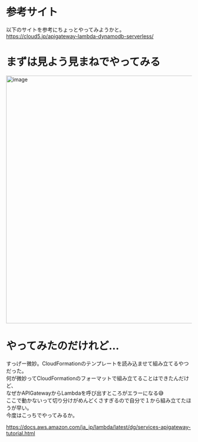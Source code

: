 # 参考サイト
以下のサイトを参考にちょっとやってみようかと。   
https://cloud5.jp/apigateway-lambda-dynamodb-serverless/

# まずは見よう見まねでやってみる
<img width="671" alt="image" src="https://user-images.githubusercontent.com/18514297/221326696-f2750ab1-1d2c-44dd-a58f-fddfdce574b7.png">

# やってみたのだけれど…
すっげー微妙。CloudFormationのテンプレートを読み込ませて組み立てるやつだった。   
何が微妙ってCloudFormationのフォーマットで組み立てることはできたんだけど、   
なぜかAPIGatewayからLambdaを呼び出すところがエラーになる😅   
ここで動かないって切り分けがめんどくさすぎるので自分で１から組み立てたほうが早い。   
今度はこっちでやってみるか。   

https://docs.aws.amazon.com/ja_jp/lambda/latest/dg/services-apigateway-tutorial.html
